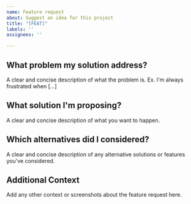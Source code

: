 ```yaml
---
name: Feature request
about: Suggest an idea for this project
title: "[FEAT]"
labels: ''
assignees: ''

---
```


## What problem my solution address?
A clear and concise description of what the problem is. Ex. I'm always frustrated when [...]

## What solution I'm proposing?
A clear and concise description of what you want to happen.

## Which alternatives did I considered?
A clear and concise description of any alternative solutions or features you've considered.

## Additional Context
Add any other context or screenshots about the feature request here.
